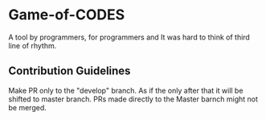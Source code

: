 # Game-of-CODES
A tool by programmers, for programmers and It was hard to think of third line of rhythm.

## Contribution Guidelines
Make PR only to the "develop" branch. As if the only after that it will be shifted to master branch. PRs made directly to the Master barnch might not be merged. 
